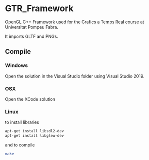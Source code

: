 # GTR_Framework
OpenGL C++ Framework used for the Grafics a Temps Real course at Universitat Pompeu Fabra.

It imports GLTF and PNGs.

## Compile

### Windows
Open the solution in the Visual Studio folder using Visual Studio 2019.

### OSX
Open the XCode solution

### Linux

to install libraries
```sh
apt-get install libsdl2-dev
apt-get install libglew-dev
```

and to compile
```sh
make
```
